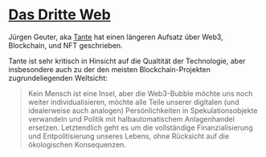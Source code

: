 # [Das Dritte Web](https://tante.cc/2022/02/04/das-dritte-web/)
Jürgen Geuter, aka [Tante](https://twitter.com/tante) hat einen längeren Aufsatz über Web3, Blockchain, und NFT geschrieben.

Tante ist sehr kritisch in Hinsicht auf die Qualtität der Technologie, aber insbesondere auch zu der den meisten Blockchain-Projekten zugrundeliegenden Weltsicht:

> Kein Mensch ist eine Insel, aber die Web3-Bubble möchte uns noch weiter individualisieren, möchte alle Teile unserer digitalen (und idealerweise auch analogen) Persönlichkeiten in Spekulationsobjekte verwandeln und Politik mit halbautomatischem Anlagenhandel ersetzen. Letztendlich geht es um die vollständige Finanzialisierung und Entpolitisierung unseres Lebens, ohne Rücksicht auf die ökologischen Konsequenzen.